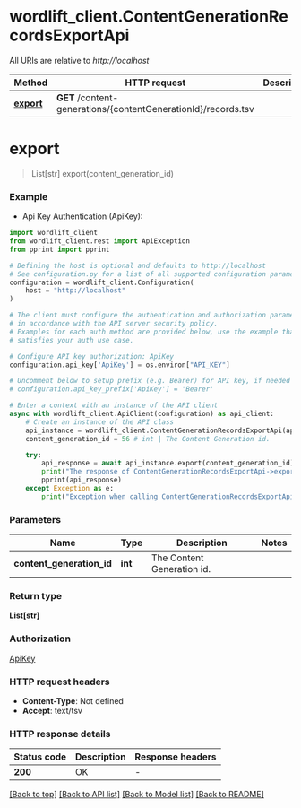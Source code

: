 # wordlift_client.ContentGenerationRecordsExportApi

All URIs are relative to *http://localhost*

Method | HTTP request | Description
------------- | ------------- | -------------
[**export**](ContentGenerationRecordsExportApi.md#export) | **GET** /content-generations/{contentGenerationId}/records.tsv | 


# **export**
> List[str] export(content_generation_id)



### Example

* Api Key Authentication (ApiKey):

```python
import wordlift_client
from wordlift_client.rest import ApiException
from pprint import pprint

# Defining the host is optional and defaults to http://localhost
# See configuration.py for a list of all supported configuration parameters.
configuration = wordlift_client.Configuration(
    host = "http://localhost"
)

# The client must configure the authentication and authorization parameters
# in accordance with the API server security policy.
# Examples for each auth method are provided below, use the example that
# satisfies your auth use case.

# Configure API key authorization: ApiKey
configuration.api_key['ApiKey'] = os.environ["API_KEY"]

# Uncomment below to setup prefix (e.g. Bearer) for API key, if needed
# configuration.api_key_prefix['ApiKey'] = 'Bearer'

# Enter a context with an instance of the API client
async with wordlift_client.ApiClient(configuration) as api_client:
    # Create an instance of the API class
    api_instance = wordlift_client.ContentGenerationRecordsExportApi(api_client)
    content_generation_id = 56 # int | The Content Generation id.

    try:
        api_response = await api_instance.export(content_generation_id)
        print("The response of ContentGenerationRecordsExportApi->export:\n")
        pprint(api_response)
    except Exception as e:
        print("Exception when calling ContentGenerationRecordsExportApi->export: %s\n" % e)
```



### Parameters


Name | Type | Description  | Notes
------------- | ------------- | ------------- | -------------
 **content_generation_id** | **int**| The Content Generation id. | 

### Return type

**List[str]**

### Authorization

[ApiKey](../README.md#ApiKey)

### HTTP request headers

 - **Content-Type**: Not defined
 - **Accept**: text/tsv

### HTTP response details

| Status code | Description | Response headers |
|-------------|-------------|------------------|
**200** | OK |  -  |

[[Back to top]](#) [[Back to API list]](../README.md#documentation-for-api-endpoints) [[Back to Model list]](../README.md#documentation-for-models) [[Back to README]](../README.md)

